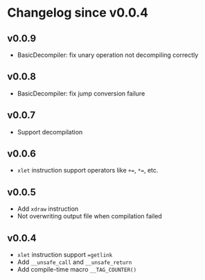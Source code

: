 # Changelog since v0.0.4
## v0.0.9
 * BasicDecompiler: fix unary operation not decompiling correctly

## v0.0.8
 * BasicDecompiler: fix jump conversion failure

## v0.0.7
 * Support decompilation

## v0.0.6
 * `xlet` instruction support operators like `+=`, `*=`, etc.

## v0.0.5
 * Add `xdraw` instruction
 * Not overwriting output file when compilation failed

## v0.0.4
 * `xlet` instruction support `=getlink`
 * Add `__unsafe_call` and `__unsafe_return`
 * Add compile-time macro `__TAG_COUNTER()`
